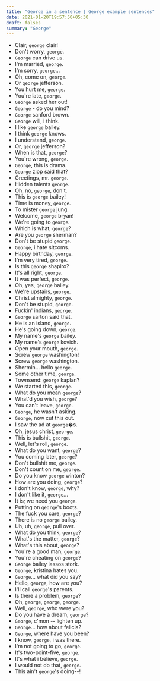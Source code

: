 ```yaml
---
title: "George in a sentence | George example sentences"
date: 2021-01-20T19:57:50+05:30
draft: falses
summary: "George"
---
```

- Clair, `george` clair!
- Don't worry, `george`.
- `George` can drive us.
- I'm married, `george`.
- I'm sorry, `george`...
- Oh, come on, `george`.
- Or `george` jefferson.
- You hurt me, `george`.
- You're late, `george`.
- `George` asked her out!
- `George` - do you mind?
- `George` sanford brown.
- `George` will, i think.
- I like `george` bailey.
- I think `george` knows.
- I understand, `george`.
- Or, `george` jefferson?
- When is that, `george`?
- You're wrong, `george`.
- `George`, this is drama.
- `George` zipp said that?
- Greetings, mr. `george`.
- Hidden talents `george`.
- Oh, no, `george`, don't.
- This is `george` bailey!
- Time is money, `george`.
- To mister `george` jung.
- Welcome, `george` bryan!
- We're going to `george`.
- Which is what, `george`?
- Are you `george` sherman?
- Don't be stupid `george`.
- `George`, i hate sitcoms.
- Happy birthday, `george`.
- I'm very tired, `george`.
- Is this `george` shapiro?
- It's all right, `george`.
- It was perfect, `george`.
- Oh, yes, `george` bailey.
- We're upstairs, `george`.
- Christ almighty, `george`.
- Don't be stupid, `george`.
- Fuckin' indians, `george`.
- `George` sarton said that.
- He is an island, `george`.
- He's going down, `george`.
- My name's `george` bailey.
- My name's `george` kovich.
- Open your mouth, `george`.
- Screw `george` washington!
- Screw `george` washington.
- Shermin... hello `george`.
- Some other time, `george`.
- Townsend: `george` kaplan?
- We started this, `george`.
- What do you mean `george`?
- What'd you wish, `george`?
- You can't leave, `george`.
- `George`, he wasn't asking.
- `George`, now cut this out.
- I saw the ad at `george`�s.
- Oh, jesus christ, `george`.
- This is bullshit, `george`.
- Well, let's roll, `george`.
- What do you want, `george`?
- You coming later, `george`?
- Don't bullshit me, `george`.
- Don't count on me, `george`.
- Do you know `george` winton?
- How are you doing, `george`?
- I don't know, `george`, why?
- I don't like it, `george`...
- It is; we need you `george`.
- Putting on `george`'s boots.
- The fuck you care, `george`?
- There is no `george` bailey.
- Uh, uh, `george`, pull over.
- What do you think, `george`?
- What's the matter, `george`?
- What's this about, `george`?
- You're a good man, `george`.
- You're cheating on `george`?
- `George` bailey lassos stork.
- `George`, kristina hates you.
- `George`... what did you say?
- Hello, `george`, how are you?
- I'll call `george`'s parents.
- Is there a problem, `george`?
- Oh, `george`, `george`, `george`.
- Well, `george`, who were you?
- Do you have a dream, `george`?
- `George`, c'mon -- lighten up.
- `George`... how about felicia?
- `George`, where have you been?
- I know, `george`, i was there.
- I'm not going to go, `george`.
- It's two-point-five, `george`.
- It's what i believe, `george`.
- I would not do that, `george`.
- This ain't `george`'s doing--!
                 
